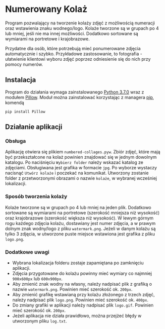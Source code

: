 # Numerowany Kolaż

Program pozwalający na tworzenie kolaży zdjęć z możliwością numeracji oraz wstawienia znaku wodnego/logo. Kolaże tworzone są w grupach po 4 lub mniej, jeśli nie ma innej możliwości. Dodatkowo sortowane są wymiarami na portretowe i krajobrazowe.

Przydatne dla osób, które potrzebują mieć ponumerowane zdjęcia automatycznie i szybko. Przykładowe zastosowanie, to fotografia - ułatwienie klientowi wyboru zdjęć poprzez odniesienie się do nich przy pomocy numerów.

## Instalacja

Program do działania wymaga zainstalowanego [Python 3.7.0][pyth] wraz z modułem [Pillow][pil]. Moduł można zainstalować korzystając z managera [pip][pip], komendą

```
pip install Pillow
```

## Działanie aplikacji

### Obsługa

Aplikację otwiera się plikiem `numbered-collages.pyw`. Zbiór zdjęć, które mają być przekształcone na kolaż powinien znajdować się w jednym dowolnym katalogu. Po naciśnięciu `Wybierz folder` należy wskazać katalog ze zdjęciami. Obsługiwana jest grafika w formacie `jpg`. Po wyborze wystaczy nacisnąć `Utwórz kolaże` i poczekać na komunikat. Utworzony zostanie folder z przetworzonymi obrazami o nazwie `kolaże`, w wybranej wcześniej lokalizacji.

### Sposób tworzenia kolaży

Kolaże tworzone są w grupach po 4 lub mniej na jeden plik. Dodatkowo sortowane są wymiarami na portretowe (szerokość mniejsza niż wysokość) oraz krajobrazowe (szerokość większa niż wysokość). W lewym górnym rogu każdego zdjęcia kolażu, dostawiany jest numer zdjęcia, a w prawym dolnym znak wodny/logo z pliku `watermark.png`. Jeżeli w danym kolażu są tylko 3 zdjęcia, w utworzone puste miejsce wstawiona jest grafika z pliku `logo.png`.

### Dodatkowe uwagi

 * Wybrana lokalizacja folderu zostaje zapamiętana po zamknięciu aplikacji.
 * Zdjęcia przygotowane do kolażu powinny mieć wymiary co najmniej `900x600px` lub `600x900px`.
 * Aby zmienić znak wodny na własny, należy nadpisać plik z grafiką o nazwie `watermark.png`. Powinien mieć szerokość ok. `200px`.
 * Aby zmienić grafikę wstawianą przy kolażu złożonego z trzech zdjęć, należy nadpisać plik `logo.png`. Powinien mieć szerokość ok. `400px`.
 * Do zmiany grafiki w aplikacji należy nadpisać plik `logo.gif`. Powinien mieć szerokość ok. `200px`.
 * Jeżeli aplikacja nie działa prawidłowo, można przejżeć błędy w utworzonym pliku `log.txt`.

[pyth]: <https://www.python.org/downloads/release/python-370/>
[pip]: <https://pip.pypa.io/en/stable/>
[pil]: <https://pillow.readthedocs.io/en/stable/>
